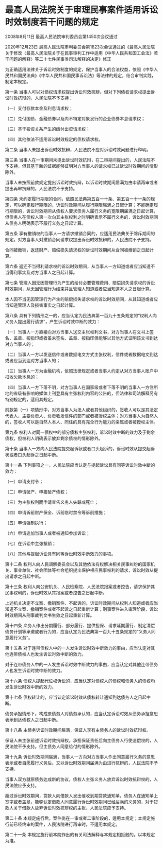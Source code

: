 # 最高人民法院关于审理民事案件适用诉讼时效制度若干问题的规定

2008年8月11日 最高人民法院审判委员会第1450次会议通过

2020年12月23日 最高人民法院审判委员会第1823次会议通过的《最高人民法院关于修改〈最高人民法院关于在民事审判工作中适用《中华人民共和国工会法》若干问题的解释〉等二十七件民事类司法解释的决定》修正

<!-- INFO END -->

为正确适用法律关于诉讼时效制度的规定，保护当事人的合法权益，依照《中华人民共和国民法典》《中华人民共和国民事诉讼法》等法律的规定，结合审判实践，制定本规定。

第一条 当事人可以对债权请求权提出诉讼时效抗辩，但对下列债权请求权提出诉讼时效抗辩的，人民法院不予支持：

（一）支付存款本金及利息请求权；

（二）兑付国债、金融债券以及向不特定对象发行的企业债券本息请求权；

（三）基于投资关系产生的缴付出资请求权；

（四）其他依法不适用诉讼时效规定的债权请求权。

第二条 当事人未提出诉讼时效抗辩，人民法院不应对诉讼时效问题进行释明。

第三条 当事人在一审期间未提出诉讼时效抗辩，在二审期间提出的，人民法院不予支持，但其基于新的证据能够证明对方当事人的请求权已过诉讼时效期间的情形除外。

当事人未按照前款规定提出诉讼时效抗辩，以诉讼时效期间届满为由申请再审或者提出再审抗辩的，人民法院不予支持。

第四条 未约定履行期限的合同，依照民法典第五百一十条、第五百一十一条的规定，可以确定履行期限的，诉讼时效期间从履行期限届满之日起计算；不能确定履行期限的，诉讼时效期间从债权人要求债务人履行义务的宽限期届满之日起计算，但债务人在债权人第一次向其主张权利之时明确表示不履行义务的，诉讼时效期间从债务人明确表示不履行义务之日起计算。

第五条 享有撤销权的当事人一方请求撤销合同的，应适用民法典关于除斥期间的规定。对方当事人对撤销合同请求权提出诉讼时效抗辩的，人民法院不予支持。

合同被撤销，返还财产、赔偿损失请求权的诉讼时效期间从合同被撤销之日起计算。

第六条 返还不当得利请求权的诉讼时效期间，从当事人一方知道或者应当知道不当得利事实及对方当事人之日起计算。

第七条 管理人因无因管理行为产生的给付必要管理费用、赔偿损失请求权的诉讼时效期间，从无因管理行为结束并且管理人知道或者应当知道本人之日起计算。

本人因不当无因管理行为产生的赔偿损失请求权的诉讼时效期间，从其知道或者应当知道管理人及损害事实之日起计算。

第八条 具有下列情形之一的，应当认定为民法典第一百九十五条规定的“权利人向义务人提出履行请求”，产生诉讼时效中断的效力：

（一）当事人一方直接向对方当事人送交主张权利文书，对方当事人在文书上签名、盖章、按指印或者虽未签名、盖章、按指印但能够以其他方式证明该文书到达对方当事人的；

（二）当事人一方以发送信件或者数据电文方式主张权利，信件或者数据电文到达或者应当到达对方当事人的；

（三）当事人一方为金融机构，依照法律规定或者当事人约定从对方当事人账户中扣收欠款本息的；

（四）当事人一方下落不明，对方当事人在国家级或者下落不明的当事人一方住所地的省级有影响的媒体上刊登具有主张权利内容的公告的，但法律和司法解释另有特别规定的，适用其规定。

前款第（一）项情形中，对方当事人为法人或者其他组织的，签收人可以是其法定代表人、主要负责人、负责收发信件的部门或者被授权主体；对方当事人为自然人的，签收人可以是自然人本人、同住的具有完全行为能力的亲属或者被授权主体。

第九条 权利人对同一债权中的部分债权主张权利，诉讼时效中断的效力及于剩余债权，但权利人明确表示放弃剩余债权的情形除外。

第十条 当事人一方向人民法院提交起诉状或者口头起诉的，诉讼时效从提交起诉状或者口头起诉之日起中断。

第十一条 下列事项之一，人民法院应当认定与提起诉讼具有同等诉讼时效中断的效力：

（一）申请支付令；

（二）申请破产、申报破产债权；

（三）为主张权利而申请宣告义务人失踪或死亡；

（四）申请诉前财产保全、诉前临时禁令等诉前措施；

（五）申请强制执行；

（六）申请追加当事人或者被通知参加诉讼；

（七）在诉讼中主张抵销；

（八）其他与提起诉讼具有同等诉讼时效中断效力的事项。

第十二条 权利人向人民调解委员会以及其他依法有权解决相关民事纠纷的国家机关、事业单位、社会团体等社会组织提出保护相应民事权利的请求，诉讼时效从提出请求之日起中断。

第十三条 权利人向公安机关、人民检察院、人民法院报案或者控告，请求保护其民事权利的，诉讼时效从其报案或者控告之日起中断。

上述机关决定不立案、撤销案件、不起诉的，诉讼时效期间从权利人知道或者应当知道不立案、撤销案件或者不起诉之日起重新计算；刑事案件进入审理阶段，诉讼时效期间从刑事裁判文书生效之日起重新计算。

第十四条 义务人作出分期履行、部分履行、提供担保、请求延期履行、制定清偿债务计划等承诺或者行为的，应当认定为民法典第一百九十五条规定的“义务人同意履行义务”。

第十五条 对于连带债权人中的一人发生诉讼时效中断效力的事由，应当认定对其他连带债权人也发生诉讼时效中断的效力。

对于连带债务人中的一人发生诉讼时效中断效力的事由，应当认定对其他连带债务人也发生诉讼时效中断的效力。

第十六条 债权人提起代位权诉讼的，应当认定对债权人的债权和债务人的债权均发生诉讼时效中断的效力。

第十七条 债权转让的，应当认定诉讼时效从债权转让通知到达债务人之日起中断。

债务承担情形下，构成原债务人对债务承认的，应当认定诉讼时效从债务承担意思表示到达债权人之日起中断。

第十八条 主债务诉讼时效期间届满，保证人享有主债务人的诉讼时效抗辩权。

保证人未主张前述诉讼时效抗辩权，承担保证责任后向主债务人行使追偿权的，人民法院不予支持，但主债务人同意给付的情形除外。

第十九条 诉讼时效期间届满，当事人一方向对方当事人作出同意履行义务的意思表示或者自愿履行义务后，又以诉讼时效期间届满为由进行抗辩的，人民法院不予支持。

当事人双方就原债务达成新的协议，债权人主张义务人放弃诉讼时效抗辩权的，人民法院应予支持。

超过诉讼时效期间，贷款人向借款人发出催收到期贷款通知单，债务人在通知单上签字或者盖章，能够认定借款人同意履行诉讼时效期间已经届满的义务的，对于贷款人关于借款人放弃诉讼时效抗辩权的主张，人民法院应予支持。

第二十条 本规定施行后，案件尚在一审或者二审阶段的，适用本规定；本规定施行前已经终审的案件，人民法院进行再审时，不适用本规定。

第二十一条 本规定施行前本院作出的有关司法解释与本规定相抵触的，以本规定为准。